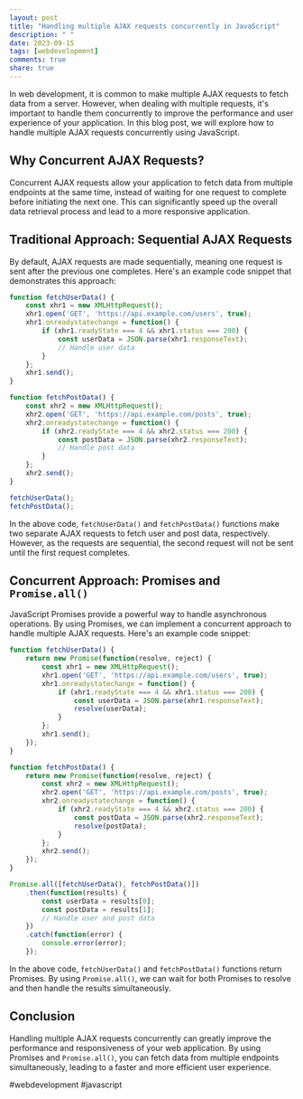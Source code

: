 ```yaml
---
layout: post
title: "Handling multiple AJAX requests concurrently in JavaScript"
description: " "
date: 2023-09-15
tags: [webdevelopment]
comments: true
share: true
---
```


In web development, it is common to make multiple AJAX requests to fetch data from a server. However, when dealing with multiple requests, it's important to handle them concurrently to improve the performance and user experience of your application. In this blog post, we will explore how to handle multiple AJAX requests concurrently using JavaScript.

## Why Concurrent AJAX Requests?

Concurrent AJAX requests allow your application to fetch data from multiple endpoints at the same time, instead of waiting for one request to complete before initiating the next one. This can significantly speed up the overall data retrieval process and lead to a more responsive application.

## Traditional Approach: Sequential AJAX Requests

By default, AJAX requests are made sequentially, meaning one request is sent after the previous one completes. Here's an example code snippet that demonstrates this approach:

```javascript
function fetchUserData() {
    const xhr1 = new XMLHttpRequest();
    xhr1.open('GET', 'https://api.example.com/users', true);
    xhr1.onreadystatechange = function() {
        if (xhr1.readyState === 4 && xhr1.status === 200) {
            const userData = JSON.parse(xhr1.responseText);
            // Handle user data
        }
    };
    xhr1.send();
}

function fetchPostData() {
    const xhr2 = new XMLHttpRequest();
    xhr2.open('GET', 'https://api.example.com/posts', true);
    xhr2.onreadystatechange = function() {
        if (xhr2.readyState === 4 && xhr2.status === 200) {
            const postData = JSON.parse(xhr2.responseText);
            // Handle post data
        }
    };
    xhr2.send();
}

fetchUserData();
fetchPostData();
```

In the above code, `fetchUserData()` and `fetchPostData()` functions make two separate AJAX requests to fetch user and post data, respectively. However, as the requests are sequential, the second request will not be sent until the first request completes.

## Concurrent Approach: Promises and `Promise.all()`

JavaScript Promises provide a powerful way to handle asynchronous operations. By using Promises, we can implement a concurrent approach to handle multiple AJAX requests. Here's an example code snippet:

```javascript
function fetchUserData() {
    return new Promise(function(resolve, reject) {
        const xhr1 = new XMLHttpRequest();
        xhr1.open('GET', 'https://api.example.com/users', true);
        xhr1.onreadystatechange = function() {
            if (xhr1.readyState === 4 && xhr1.status === 200) {
                const userData = JSON.parse(xhr1.responseText);
                resolve(userData);
            }
        };
        xhr1.send();
    });
}

function fetchPostData() {
    return new Promise(function(resolve, reject) {
        const xhr2 = new XMLHttpRequest();
        xhr2.open('GET', 'https://api.example.com/posts', true);
        xhr2.onreadystatechange = function() {
            if (xhr2.readyState === 4 && xhr2.status === 200) {
                const postData = JSON.parse(xhr2.responseText);
                resolve(postData);
            }
        };
        xhr2.send();
    });
}

Promise.all([fetchUserData(), fetchPostData()])
    .then(function(results) {
        const userData = results[0];
        const postData = results[1];
        // Handle user and post data
    })
    .catch(function(error) {
        console.error(error);
    });
```

In the above code, `fetchUserData()` and `fetchPostData()` functions return Promises. By using `Promise.all()`, we can wait for both Promises to resolve and then handle the results simultaneously.

## Conclusion

Handling multiple AJAX requests concurrently can greatly improve the performance and responsiveness of your web application. By using Promises and `Promise.all()`, you can fetch data from multiple endpoints simultaneously, leading to a faster and more efficient user experience.

#webdevelopment #javascript